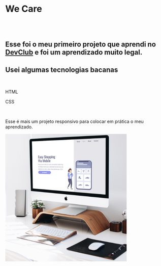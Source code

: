 <h1>We Care</h1>
<br>
<br>
<h2>Esse foi o meu primeiro  projeto que aprendi no <a href="https:rodolfomori.com.br/devclub">DevClub</a> e foi um aprendizado muito legal.</h2>
<h2>Usei algumas tecnologias bacanas</h2>
<br>
  <p>HTML</p>
  <p>CSS</p>
  <br>

  <p>Esse é mais um projeto responsivo para colocar em prática o meu aprendizado.</p>


<img src="https://github.com/oseasviza/Projeto-Easy-Shopping/blob/master/assets/Mock-up%20PC.png?raw=true" height="400"/> </td>
